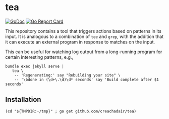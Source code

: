 # tea

[![GoDoc](https://img.shields.io/static/v1?label=godoc&message=reference&color=blue)](https://pkg.go.dev/github.com/creachadair/tea)
[![Go Report Card](https://goreportcard.com/badge/github.com/creachadair/tea)](https://goreportcard.com/report/github.com/creachadair/tea)

This repository contains a tool that triggers actions based on patterns in its
input. It is analogous to a combination of `tee` and `grep`, with the addition
that it can execute an external program in response to matches on the input.

This can be useful for watching log output from a long-running program for
certain interesting patterns, e.g.,

```shell
bundle exec jekyll serve |
   tea \
    -- 'Regenerating:' say "Rebuilding your site" \
    -- '\bdone in (\d+\.\d)\d* seconds' say 'Build complete after $1 seconds'
```

## Installation

```shell
(cd "${TMPDIR:-/tmp}" ; go get github.com/creachadair/tea)
```
